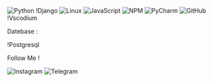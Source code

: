 
![Python](https://www.python.org/)
!Django
![Linux](https://ru.wikipedia.org/wiki/Linux)
![JavaScript](https://ru.wikipedia.org/wiki/JavaScript)
![NPM](https://www.npmjs.com/)
![PyCharm](https://www.jetbrains.com/ru-ru/pycharm/)
![GitHub](https://github.com/ShairbekovBakyt)
!Vscodium

Datebase :

!Postgresql


 Follow Me !



![Instagram](https://www.instagram.com/batya_312_/)
![Telegram](https://t.me/batya312kg)
